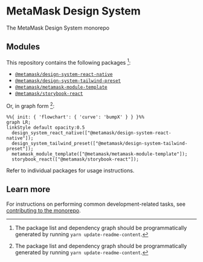 # MetaMask Design System

The MetaMask Design System monorepo

## Modules

This repository contains the following packages [^fn1]:

<!-- start package list -->

- [`@metamask/design-system-react-native`](packages/design-system-react-native)
- [`@metamask/design-system-tailwind-preset`](packages/design-system-tailwind-preset)
- [`@metamask/metamask-module-template`](packages/metamask-module-template)
- [`@metamask/storybook-react`](packages/storybook-react)

<!-- end package list -->

Or, in graph form [^fn1]:

<!-- start dependency graph -->

```mermaid
%%{ init: { 'flowchart': { 'curve': 'bumpX' } } }%%
graph LR;
linkStyle default opacity:0.5
  design_system_react_native(["@metamask/design-system-react-native"]);
  design_system_tailwind_preset(["@metamask/design-system-tailwind-preset"]);
  metamask_module_template(["@metamask/metamask-module-template"]);
  storybook_react(["@metamask/storybook-react"]);
```

<!-- end dependency graph -->

Refer to individual packages for usage instructions.

## Learn more

For instructions on performing common development-related tasks, see [contributing to the monorepo](./docs/contributing.md).

[^fn1]: The package list and dependency graph should be programmatically generated by running `yarn update-readme-content`.
